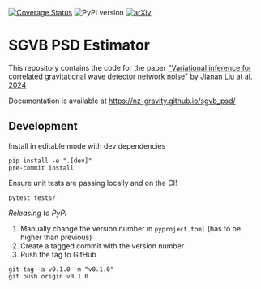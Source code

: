 [![Coverage Status](https://coveralls.io/repos/github/nz-gravity/sgvb_psd/badge.svg?branch=main)](https://coveralls.io/github/nz-gravity/sgvb_psd?branch=main)
![PyPI version](https://img.shields.io/pypi/v/sgvb-psd.svg)
[![arXiv](https://img.shields.io/badge/arXiv-2409.13224-b31b1b.svg)](https://arxiv.org/abs/2409.13224)


# SGVB PSD Estimator

This repository contains the code for the paper 
["Variational inference for correlated gravitational wave detector network noise" by Jianan Liu at al. 2024](https://arxiv.org/abs/2409.13224)

Documentation is available at https://nz-gravity.github.io/sgvb_psd/



## Development

Install in editable mode with dev dependencies
```
pip install -e ".[dev]"
pre-commit install
```

Ensure unit tests are passing locally and on the CI!
```
pytest tests/
```

*Releasing to PyPI*

1. Manually change the version number in `pyproject.toml`  (has to be higher than previous)
1. Create a tagged commit with the version number
2. Push the tag to GitHub

```
git tag -a v0.1.0 -m "v0.1.0"
git push origin v0.1.0
```
